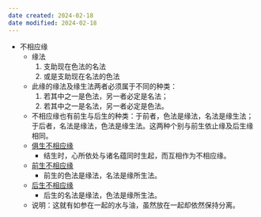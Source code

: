 ```yaml
---
date created: 2024-02-18
date modified: 2024-02-18
---
```

- 不相应缘
    - 缘法
        1. 支助现在色法的名法
        2. 或是支助现在名法的色法
    - 此缘的缘法及缘生法两者必须属于不同的种类：
        1. 若其中之一是色法，另一者必定是名法；
        2. 若其中之一是名法，另一者必定是色法。
    - 不相应缘也有前生与后生的种类：于前者，色法是缘法，名法是缘生法；于后者，名法是缘法，色法是缘生法。这两种个别与前生依止缘及后生缘相同。
    - [俱生不相应缘](俱生不相应缘.md) 
        - 结生时，心所依处与诸名蕴同时生起，而互相作为不相应缘。
    - [前生不相应缘](前生不相应缘.md) 
        - 前生的色法是缘法，名法是缘所生法。
    - [后生不相应缘](后生不相应缘.md) 
        - 后生的名法是缘法，色法是缘所生法。
    - 说明：这就有如参在一起的水与油，虽然放在一起却依然保持分离。 
